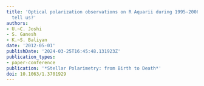 ```yaml
---
title: 'Optical polarization observations on R Aquarii during 1995-2008: What do they
  tell us?'
authors:
- U.~C. Joshi
- S. Ganesh
- K.~S. Baliyan
date: '2012-05-01'
publishDate: '2024-03-25T16:45:48.131923Z'
publication_types:
- paper-conference
publication: '*Stellar Polarimetry: from Birth to Death*'
doi: 10.1063/1.3701929
---
```

